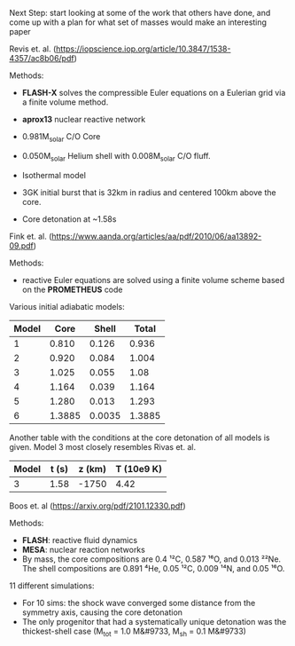 Next Step: start looking at some of the work that others have done, and come up with a plan for what set of masses would make an interesting paper

Revis et. al. (https://iopscience.iop.org/article/10.3847/1538-4357/ac8b06/pdf)

Methods:
- **FLASH-X** solves the compressible Euler equations on a Eulerian grid via a finite volume method.
- **aprox13** nuclear reactive network

- 0.981M<sub>solar</sub>  C/O Core
- 0.050M<sub>solar</sub>  Helium shell with 0.008M<sub>solar</sub> C/O fluff. 
- Isothermal model
- 3GK initial burst that is 32km in radius and centered 100km above the core.
- Core detonation at ~1.58s

Fink et. al. (https://www.aanda.org/articles/aa/pdf/2010/06/aa13892-09.pdf)

Methods:
- reactive Euler equations are solved using a finite volume scheme based on the **PROMETHEUS** code

Various initial adiabatic models:

| Model| Core | Shell | Total |
|------|------|-------|-------|
| 1    | 0.810| 0.126 | 0.936 |
| 2    | 0.920| 0.084 | 1.004 |
| 3    | 1.025| 0.055 | 1.08  |
| 4    | 1.164| 0.039 | 1.164 |
| 5    | 1.280| 0.013 | 1.293 |
| 6    | 1.3885|0.0035| 1.3885|

Another table with the conditions at the core detonation of all models is given. Model 3 most closely resembles Rivas et. al. 

| Model| t (s)| z (km)| T (10e9 K) |
|------|------|-------|-------|
| 3    | 1.58 | -1750 | 4.42  |


Boos et. al (https://arxiv.org/pdf/2101.12330.pdf)

Methods:
- **FLASH**: reactive fluid dynamics
- **MESA**: nuclear reaction networks
- By mass, the core compositions are 0.4 ¹²C, 0.587 ¹⁶O, and 0.013 ²²Ne. The shell compositions are 0.891 ⁴He, 0.05 ¹²C, 0.009 ¹⁴N, and 0.05 ¹⁶O.

11 different simulations:
- For 10 sims: the shock wave converged some distance from the symmetry axis, causing the core detonation
- The only progenitor that had a systematically unique detonation was the thickest-shell case (M<sub>tot</sub> = 1.0 M&#9733, M<sub>sh</sub> = 0.1 M&#9733)